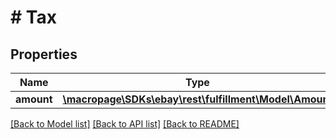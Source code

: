 # # Tax

## Properties

Name | Type | Description | Notes
------------ | ------------- | ------------- | -------------
**amount** | [**\macropage\SDKs\ebay\rest\fulfillment\Model\Amount**](Amount.md) |  | [optional] 

[[Back to Model list]](../../README.md#documentation-for-models) [[Back to API list]](../../README.md#documentation-for-api-endpoints) [[Back to README]](../../README.md)


